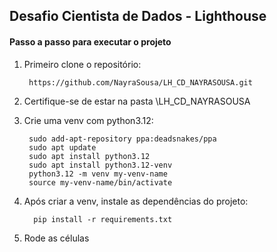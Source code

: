## Desafio Cientista de Dados - Lighthouse 

#### Passo a passo para executar o projeto 

1. Primeiro clone o repositório:

        https://github.com/NayraSousa/LH_CD_NAYRASOUSA.git

2. Certifique-se de estar na pasta \LH_CD_NAYRASOUSA
3. Crie uma venv com python3.12:

        sudo add-apt-repository ppa:deadsnakes/ppa
        sudo apt update
        sudo apt install python3.12 
        sudo apt install python3.12-venv
        python3.12 -m venv my-venv-name
        source my-venv-name/bin/activate

4. Após criar a venv, instale as dependências do projeto:

         pip install -r requirements.txt

5. Rode as células
    



